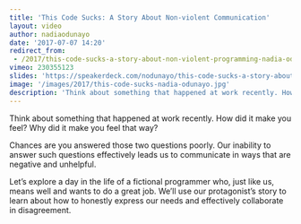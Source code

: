 ```yaml
---
title: 'This Code Sucks: A Story About Non-violent Communication'
layout: video
author: nadiaodunayo
date: '2017-07-07 14:20'
redirect_from:
 - /2017/this-code-sucks-a-story-about-non-violent-programming-nadia-odunayo/
vimeo: 230355123
slides: 'https://speakerdeck.com/nodunayo/this-code-sucks-a-story-about-nonviolent-communication'
image: '/images/2017/this-code-sucks-nadia-odunayo.jpg'
description: 'Think about something that happened at work recently. How did it make you feel? Why did it make you feel that way?'
---
```


Think about something that happened at work recently. How did it make you feel? Why did it make you feel that way?

Chances are you answered those two questions poorly. Our inability to answer such questions effectively leads us to communicate in ways that are negative and unhelpful.

Let’s explore a day in the life of a fictional programmer who, just like us, means well and wants to do a great job. We’ll use our protagonist’s story to learn about how to honestly express our needs and effectively collaborate in disagreement.
